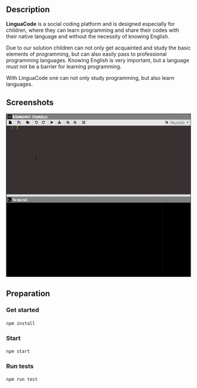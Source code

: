 ## Description
**LinguaCode** is a social coding platform and is designed especially for children, where they can learn programming and share their codes with their native language and without the necessity of knowing English.

Due to our solution children can not only get acquainted and study the basic elements of programming, but can also easily pass to professional programming languages. Knowing English is very important, but a language must not be a barrier for learning programming. 

With LinguaCode one can not only study programming, but also learn languages.

## Screenshots

![0.0.1](/screenshots/demonstration_0.0.1.gif)

## Preparation
### Get started
`npm install`

### Start
`npm start`

### Run tests
`npm run test`